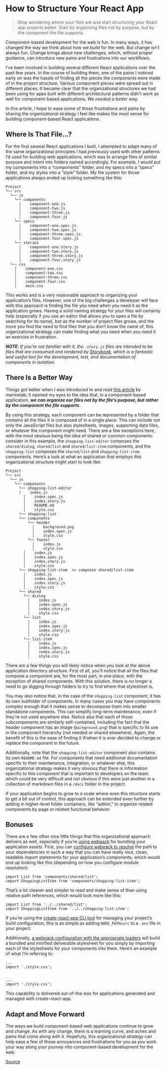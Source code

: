 # How to Structure Your React App

> Stop wondering where your files are and start structuring your React app projects better. Start by organizing files not by purpose, but by the component the file supports.

Component-based development for the web is fun. In many ways, it has changed the way we think about how we build for the web. But change isn’t always fun. Change brings about new challenges, which, without proper guidance, can introduce new pains and frustrations into our workflows.

I’ve been involved in building several different React applications over the past few years. In the course of building them, one of the pains I noticed early on was the hassle of finding all the pieces the components were made of in the project structure. Various component pieces were spread out in different places. It became clear that the organizational structures we had been using for apps built with different architectural patterns didn’t work as well for component-based applications. _We needed a better way._

In this article, I hope to ease some of those frustrations and pains by sharing the organizational strategy I feel like makes the most sense for building component-based React applications.

Where Is That File…?
--------------------

For the first several React applications I built, I attempted to adapt many of the same organizational principles I had previously used with other patterns I’d used for building web applications, which was to arrange files of similar purpose and intent into folders named accordingly. For example, I would put my components into a “components" folder, and my specs into a “specs" folder, and my styles into a “style" folder. My file system for those applications always ended up looking something like this:

    Project
    └── src
      └── js
        └── components
          │    component-one.js
          │    component-two.js
          │    component-three.js
          │    component-four.js
        └── specs
          │    component-one.spec.js
          │    component-two.spec.js
          │    component-three.spec.js
          │    component-four.spec.js
        └── stories
          │    component-one.story.js
          │    component-two.story.js
          │    component-three.story.js
          │    component-four.story.js
      └── css
        │    component-one.css
        │    component-two.css
        │    component-three.css
        │    component-four.css
        │    main.css
    

This works and is a very reasonable approach to organizing your application’s files. However, one of the big challenges a developer will face with this approach is finding the file you need when you need it as the application grows. Having a solid naming strategy for your files will certainly help (especially if you use an editor that allows you to open a file by searching for its name), but as the number of project files grows, and the more you find the need to find files that you don’t know the name of, this organizational strategy can make finding what you need when you need it an exercise in frustration.

_**NOTE**: If you’re not familiar with it, the `.story.js` files are intended to be files that are consumed and rendered by [Storybook](https://storybook.js.org/), which is a fantastic and useful tool for the development, test, and documentation of components in isolation._

There Is a Better Way
---------------------

Things got better when I was introduced to and read [this article](https://marmelab.com/blog/2015/12/17/react-directory-structure.html) by marmelab; it opened my eyes to the idea that, in a component-based application, _**we can organize our files not by the file’s purpose, but rather by the component the file supports**_.

By using this strategy, each component can be represented by a folder that contains all the files it is composed of in a single place. This can include not only the JavaScript files but also stylesheets, images, supporting data files, or whatever the component might need. There are a few exceptions here, with the most obvious being the idea of shared or common components: consider in this example, the `shopping-list-editor` composes the `shared/dialog`, `shared/list` and `shared/list-item` components, and the `shopping-list` composes the `shared/list` and `shopping-list-item` components. Here’s a look at what an application that employs this organizational structure might start to look like:

    Project
    └── src
      └── js
        └── components
          └── shopping-list-editor        
          │    index.js
            │    index.spec.js
            │    index.story.js
            │    README.md
            │    style.css
          └── shopping-list
          └── components
              └── header
                │    background.png
                │    index.spec.js
                │    style.css
              └── footer
                │    index.js
                │    style.css
            │    index.js
            │    index.spec.js
            │    index.story.js
            │    style.css
          └── shopping-list-item  <= composes shared/list-item
            │    index.js
            │    index.spec.js
            │    index.story.js
            │    style.css
          └── shared
            └── dialog
              │    index.js
              │    index.spec.js
              │    index.story.js
              │    style.css
            └── list
              │    index.js
              │    index.spec.js
              │    index.story.js
              │    style.css
            └── list-item
              │    index.js
              │    index.spec.js
              │    index.story.js
              │    style.css
    

There are a few things you will likely notice when you look at the above application directory structure. First of all, you’ll notice that all the files that compose a component are, for the most part, in one place, with the exception of shared components. With this solution, there is no longer a need to go digging through folders to try to find where that stylesheet is.

You may also notice that, in the case of the `shopping-list` component, it has its own subfolder of components. In many cases you may have components complex enough that it makes sense to decompose them into smaller standalone components. This can simplify long-term maintenance, even if they’re not used anywhere else. Notice also that each of those subcomponents are similarly self-contained, including the fact that the header component has an image (`background.png`) that is specific to its use in the component hierarchy (not needed or shared elsewhere). Again, the benefit of this is the ease of finding it if/when it is ever decided to change or replace the component in the future.

Additionally, note that the `shopping-list-editor` component also contains its own `README.md` file. For components that need additional documentation specific to their maintenance, integration, or whatever else, this organizational strategy makes it very obvious that there is information specific to this component that is important to developers on the team. which could be very difficult and not obvious if this were just another in a collection of markdown files in a `/docs` folder in the project.

If your application begins to grow to a scale where even this structure starts to get a bit out of control, this approach can be extended even further by adding in higher-level folder containers, like “admin," to organize related components by page or related functional behavior.

Bonuses
-------

There are a few other nice little things that this organizational approach delivers as well, especially if you’re [using webpack](chrome-extension://cjedbglnccaioiolemnfhjncicchinao/foundry/webpack_but_really) for bundling your application assets. First, you can [configure webpack to resolve](https://webpack.js.org/configuration/resolve/) the path to your dependencies in such a way that you can have really nice, clean, readable import statements for your application’s components, which would end up looking like this (depending on how you configure module resolution):

    
    import List from 'components/shared/list';
    import ShoppingListItem from 'components/shopping-list-item';
    

That’s a lot cleaner and simpler to read and make sense of than using relative path references, which would look more like this:

    
    import List from '../../shared/list';
    import ShoppingListItem from '../../shopping-list-item';
    

If you’re using the [create-react-app CLI tool](https://github.com/facebook/create-react-app) for managing your project’s build configuration, this is as simple as adding `NODE_PATH=src` to a `.env` file in your project.

Additionally, [a webpack configuration with the appropriate loaders](https://survivejs.com/webpack/styling/loading/) will build a bundled and minified deliverable stylesheet for you simply by importing each of the stylesheets for your components into them. Here’s an example of what I’m referring to:

    
    ...
    import './style.css';
    
    
    ...
    import './style.css';
    

This capability is delivered out-of-the-box for applications generated and managed with create-react-app.

Adapt and Move Forward
----------------------

The ways we build component-based web applications continue to grow and change. As with any change, there is a learning curve, and aches and pains that come along with it. Hopefully, this organizational strategy can help ease a few of those annoyances and frustrations for you as you work your way along your journey into component-based development for the web.


[Source](https://sparkbox.com/foundry/file_structure_react_app)
